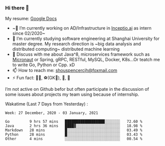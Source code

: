 ### Hi there 👋

My resume: [Google Docs](https://docs.google.com/document/d/1o7iQKDF-_HZUHg6cGiCSl6txrcuQ2tbQttHFFAUeRhc/edit?usp=sharing)

- ~🔭 I’m currently working on AD/Infrastructure in [Inceptio.ai](https://www.inceptio.ai/) as intern since 02/2020~
- 🌱 I’m currently studying software engineering at Shanghai University for master degree. My research direction is ~big data analysis and distributed computing~ distributed machine learning
- 💬 Discuss with me about Java^8, microservices framework such as [Micronaut](http://micronaut.io/) or Spring, gRPC, RESTful, MySQL, Docker, K8s...Or teatch me to write Go, Python or Cpp. xD
- 📫 How to reach me: shouspencercjh@foxmail.com
- ⚡ Fun fact: 🚴‍♂️, ⚽(GK🥅), 🏓, 🏸

I’m not active on Github befor but often participate in the discussion of some issues about projects my team using because of internship.

Wakatime (Last 7 Days from Yesterday) :

<!--START_SECTION:waka-->
```text
Week: 27 December, 2020 - 03 January, 2021

Go         9 hrs 57 mins   ██████████████████░░░░░░░   72.60 % 
Java       2 hrs 36 mins   ████▓░░░░░░░░░░░░░░░░░░░░   18.98 % 
Markdown   28 mins         █░░░░░░░░░░░░░░░░░░░░░░░░   03.49 % 
Python     28 mins         █░░░░░░░░░░░░░░░░░░░░░░░░   03.43 % 
Other      4 mins          ░░░░░░░░░░░░░░░░░░░░░░░░░   00.54 % 
```
<!--END_SECTION:waka-->
